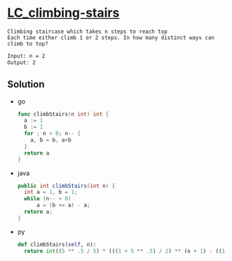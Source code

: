 # [LC_climbing-stairs](https://leetcode.com/problems/climbing-stairs)

```en
Climbing staircase which takes n steps to reach top
Each time either climb 1 or 2 steps. In how many distinct ways can climb to top?
```

```txt
Input: n = 2
Output: 2
```

## Solution

* go

  ```go
  func climbStairs(n int) int {
    a := 1
    b := 1
    for ; n > 0; n-- {
      a, b = b, a+b
    }
    return a
  }
  ```

* java

  ```java
  public int climbStairs(int n) {
    int a = 1, b = 1;
    while (n-- > 0)
        a = (b += a) - a;
    return a;
  }
  ```

* py

  ```py
  def climbStairs(self, n):
    return int((5 ** .5 / 5) * (((1 + 5 ** .5) / 2) ** (n + 1) - ((1 - 5 ** .5) / 2) ** (n + 1)))
  ```
